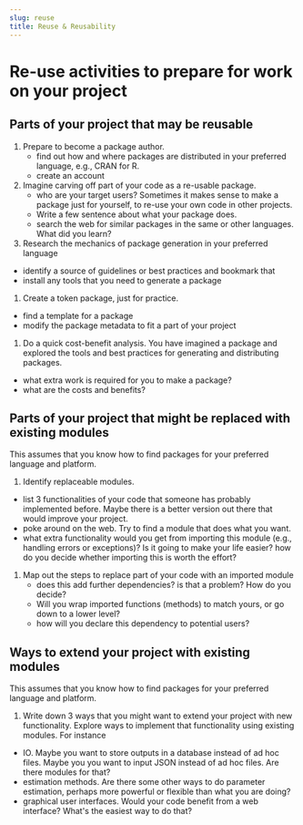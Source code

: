 ```yaml
---
slug: reuse
title: Reuse & Reusability
---
```


# Re-use activities to prepare for work on your project 

## Parts of your project that may be reusable

1. Prepare to become a package author.  
   * find out how and where packages are distributed in your preferred language, e.g., CRAN for R.  
   * create an account
1. Imagine carving off part of your code as a re-usable package. 
   * who are your target users?  Sometimes it makes sense to make a package just for yourself, to re-use your own code in other projects. 
   * Write a few sentence about what your package does.  
   * search the web for similar packages in the same or other languages.  What did you learn? 
1.  Research the mechanics of package generation in your preferred language
   * identify a source of guidelines or best practices and bookmark that
   * install any tools that you need to generate a package 
1.  Create a token package, just for practice.  
   * find a template for a package
   * modify the package metadata to fit a part of your project
1.  Do a quick cost-benefit analysis.   You have imagined a package and explored the tools and best practices for generating and distributing packages.  
   * what extra work is required for you to make a package? 
   * what are the costs and benefits? 

## Parts of your project that might be replaced with existing modules

This assumes that you know how to find packages for your preferred language and platform.  

1.  Identify replaceable modules.  
   * list 3 functionalities of your code that someone has probably implemented before.  Maybe there is a better version out there that would improve your project.    
   * poke around on the web.  Try to find a module that does what you want. 
   * what extra functionality would you get from importing this module (e.g., handling errors or exceptions)?  Is it going to make your life easier?  how do you decide whether importing this is worth the effort?   
1. Map out the steps to replace part of your code with an imported module
   * does this add further dependencies?  is that a problem?  How do you decide? 
   * Will you wrap imported functions (methods) to match yours, or go down to a lower level? 
   * how will you declare this dependency to potential users? 
 
## Ways to extend your project with existing modules

This assumes that you know how to find packages for your preferred language and platform.  

1.  Write down 3 ways that you might want to extend your project with new functionality.  Explore ways to implement that functionality using existing modules.  For instance
   * IO.  Maybe you want to store outputs in a database instead of ad hoc files.  Maybe you you want to input JSON instead of ad hoc files.  Are there modules for that?  
   * estimation methods.  Are there some other ways to do parameter estimation, perhaps more powerful or flexible than what you are doing?  
   * graphical user interfaces.  Would your code benefit from a web interface?  What's the easiest way to do that?
   